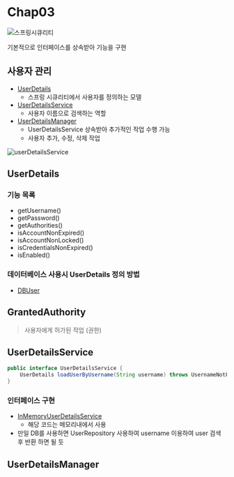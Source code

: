 # Chap03
![스프링시큐리티](https://user-images.githubusercontent.com/75611167/200570119-462b3b1e-5629-4e05-ac52-73780ebd65cc.jpg)

기본적으로 인터페이스를 상속받아 기능을 구현

## 사용자 관리
- [UserDetails](#UserDetails)
  - 스프링 시큐리티에서 사용자를 정의하는 모델 
- [UserDetailsService](#UserDetailsService)
  - 사용자 이름으로 검색하는 역할
- [UserDetailsManager](#UserDetailsManager)
  - UserDetailsService 상속받아 추가적인 작업 수행 가능 
  - 사용자 추가, 수정, 삭제 작업
 
![userDetailsService](https://user-images.githubusercontent.com/75611167/200570186-e9f9f229-e02c-4a02-821d-212e0bdf2b2b.jpg)

## UserDetails
### 기능 목록  
- getUsername()
- getPassword()
- getAuthorities()
- isAccountNonExpired()
- isAccountNonLocked()
- isCredentialsNonExpired()
- isEnabled()

### 데이터베이스 사용시 UserDetails 정의 방법
- [DBUser](../src/main/java/com/jhs/springsecuritybasic/chap03/user/DbUser.java)

## GrantedAuthority
> 사용자에게 허가된 작업 (권한)

## UserDetailsService
```java
public interface UserDetailsService {
    UserDetails loadUserByUsername(String username) throws UsernameNotFoundException;
}
```

### 인터페이스 구현
- [InMemoryUserDetailsService](../src/main/java/com/jhs/springsecuritybasic/chap03/InMemoryUserDetailsService.java)
  - 해당 코드는 메모리내에서 사용
- 만일 DB를 사용하면 UserRepository 사용하여 username 이용하여 user 검색 후 반환 하면 될 듯

## UserDetailsManager
